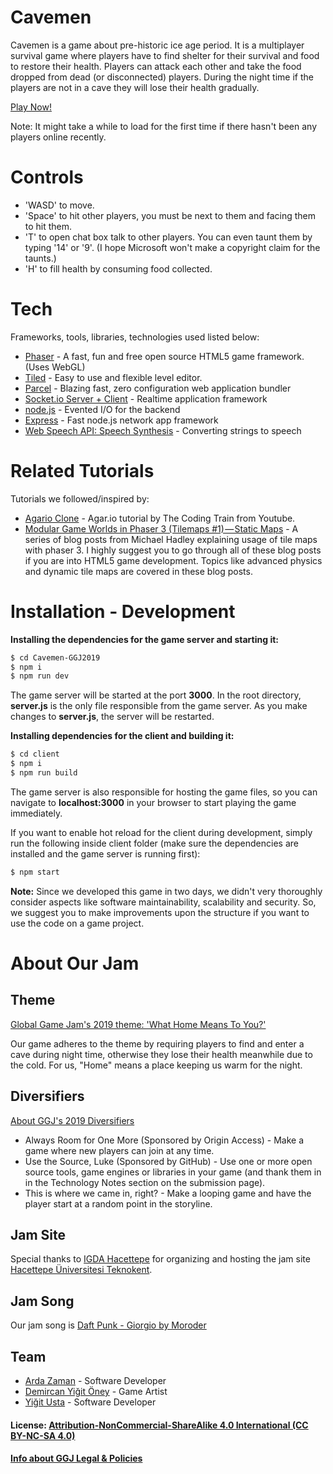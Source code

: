 # Cavemen

Cavemen is a game about pre-historic ice age period. It is a multiplayer survival game where players have to find shelter for their survival and food to restore their health. Players can attack each other and take the food dropped from dead (or disconnected) players. During the night time if the players are not in a cave they will lose their health gradually.

[Play Now!][play-link]

Note: It might take a while to load for the first time if there hasn't been any players online recently.

# Controls
  - 'WASD' to move.
  - 'Space' to hit other players, you must be next to them and facing them to hit them.
  - 'T' to open chat box talk to other players. You can even taunt them by typing '14' or '9'. (I hope Microsoft won't make a copyright claim for the taunts.)
  - 'H' to fill health by consuming food collected.

# Tech

Frameworks, tools, libraries, technologies used listed below:

* [Phaser][phaser-link] - A fast, fun and free open source HTML5 game framework. (Uses WebGL)
* [Tiled][tiled-link] - Easy to use and flexible level editor.
* [Parcel][parcel-link] - Blazing fast, zero configuration web application bundler
* [Socket.io Server + Client][socketio-link] - Realtime application framework
* [node.js][nodejs-link] - Evented I/O for the backend
* [Express][express-link] - Fast node.js network app framework
* [Web Speech API: Speech Synthesis][speech-link] - Converting strings to speech

# Related Tutorials

Tutorials we followed/inspired by:
* [Agario Clone][agario-clone-link] - Agar.io tutorial by The Coding Train from Youtube.
* [Modular Game Worlds in Phaser 3 (Tilemaps #1) — Static Maps][static-maps-link] - A series of blog posts from Michael Hadley explaining usage of tile maps with phaser 3. I highly suggest you to go through all of these blog posts if you are into HTML5 game development. Topics like advanced physics and dynamic tile maps are covered in these blog posts.

# Installation - Development

**Installing the dependencies for the game server and starting it:**

```sh
$ cd Cavemen-GGJ2019
$ npm i
$ npm run dev
```

The game server will be started at the port **3000**. In the root directory, **server.js** is the only file responsible from the game server. As you make changes to **server.js**, the server will be restarted.

**Installing dependencies for the client and building it:**

```sh
$ cd client
$ npm i
$ npm run build
```

The game server is also responsible for hosting the game files, so you can navigate to **localhost:3000** in your browser to start playing the game immediately.

If you want to enable hot reload for the client during development, simply run the following inside client folder (make sure the dependencies are installed and the game server is running first):

```sh
$ npm start
```

**Note:** Since we developed this game in two days, we didn't very thoroughly consider aspects like software maintainability, scalability and security. So, we suggest you to make improvements upon the structure if you want to use the code on a game project.

# About Our Jam
## Theme

[Global Game Jam's 2019 theme: 'What Home Means To You?'][ggj-2019-theme]

Our game adheres to the theme by requiring players to find and enter a cave during night time, otherwise they lose their health meanwhile due to the cold. For us, "Home" means a place keeping us warm for the night.

## Diversifiers

[About GGJ's 2019 Diversifiers][ggj-2019-diversifiers]

- Always Room for One More (Sponsored by Origin Access) - Make a game where new players can join at any time.
- Use the Source, Luke (Sponsored by GitHub) - Use one or more open source tools, game engines or libraries in your game (and thank them in in the Technology Notes section on the submission page).
- This is where we came in, right? - Make a looping game and have the player start at a random point in the storyline.

## Jam Site
Special thanks to [IGDA Hacettepe][igda-hacettepe] for organizing and hosting the jam site [Hacettepe Üniversitesi Teknokent][jam-site].

## Jam Song
Our jam song is [Daft Punk - Giorgio by Moroder][jam-song]

## Team
- [Arda Zaman][arda-zaman] - Software Developer
- [Demircan Yiğit Öney][demircan-oney] - Game Artist
- [Yiğit Usta][yigit-usta] - Software Developer

#### License: [ Attribution-NonCommercial-ShareAlike 4.0 International (CC BY-NC-SA 4.0)][license-link]
#### [Info about GGJ Legal & Policies][ggj-legal-link]

   [ggj-2019-theme]: <https://www.youtube.com/watch?v=pUohwjq9RkA>
   [ggj-2019-diversifiers]: <https://globalgamejam.org/news/ggj19-diversifiers>
   [play-link]: <http://cavemenn.herokuapp.com>
   [phaser-link]: <https://phaser.io>
   [parcel-link]: <https://parceljs.org>
   [socketio-link]: <https://socket.io>
   [nodejs-link]: <https://nodejs.org>
   [express-link]: <https://expressjs.com>
   [tiled-link]: <https://www.mapeditor.org>
   [speech-link]: <https://developer.mozilla.org/en-US/docs/Web/API/SpeechSynthesis>
   [agario-clone-link]: <https://www.youtube.com/watch?v=JXuxYMGe4KI>
   [static-maps-link]: <https://medium.com/@michaelwesthadley/modular-game-worlds-in-phaser-3-tilemaps-1-958fc7e6bbd6>
   [jam-site]: <https://globalgamejam.org/2019/jam-sites/hacettepe-%C3%BCniversitesi-teknokent>
   [igda-hacettepe]: <https://www.facebook.com/igdahacettepe/>
   [arda-zaman]: <https://www.linkedin.com/in/ardazaman>
   [demircan-oney]: <https://demircan.artstation.com>
   [yigit-usta]: <http://yigitusta.com>
   [jam-song]: <https://www.youtube.com/watch?v=zhl-Cs1-sG4>
   [license-link]: <https://creativecommons.org/licenses/by-nc-sa/4.0/>
   [ggj-legal-link]: <https://globalgamejam.org/legal-policies>
